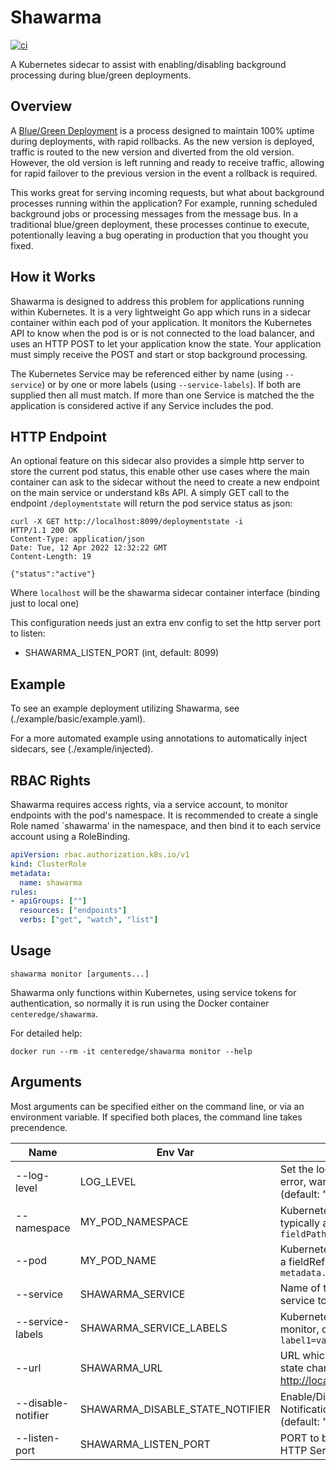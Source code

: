 # Shawarma

[![ci](https://github.com/CenterEdge/shawarma/actions/workflows/docker-image.yml/badge.svg)](https://github.com/CenterEdge/shawarma/actions/workflows/docker-image.yml)

A Kubernetes sidecar to assist with enabling/disabling background processing during blue/green
deployments.

## Overview

A [Blue/Green Deployment](https://martinfowler.com/bliki/BlueGreenDeployment.html) is a process
designed to maintain 100% uptime during deployments, with rapid rollbacks. As the new version
is deployed, traffic is routed to the new version and diverted from the old version. However,
the old version is left running and ready to receive traffic, allowing for rapid failover to
the previous version in the event a rollback is required.

This works great for serving incoming requests, but what about background processes running
within the application? For example, running scheduled background jobs or processing messages
from the message bus. In a traditional blue/green deployment, these processes continue to
execute, potentionally leaving a bug operating in production that you thought you fixed.

## How it Works

Shawarma is designed to address this problem for applications running within Kubernetes.
It is a very lightweight Go app which runs in a sidecar container within each pod of your
application. It monitors the Kubernetes API to know when the pod is or is not connected to
the load balancer, and uses an HTTP POST to let your application know the state. Your
application must simply receive the POST and start or stop background processing.

The Kubernetes Service may be referenced either by name (using `--service`) or by one or
more labels (using `--service-labels`). If both are supplied then all must match. If more
than one Service is matched the the application is considered active if any Service includes
the pod.

## HTTP Endpoint

An optional feature on this sidecar also provides a simple http server to store the current pod status,
this enable other use cases where the main container can ask to the sidecar without
the need to create a new endpoint on the main service or understand k8s API.
A simply GET call to the endpoint `/deploymentstate` will return the pod service status as json:

```text
curl -X GET http://localhost:8099/deploymentstate -i
HTTP/1.1 200 OK
Content-Type: application/json
Date: Tue, 12 Apr 2022 12:32:22 GMT
Content-Length: 19

{"status":"active"}
```

Where `localhost` will be the shawarma sidecar container interface (binding just to local one)

This configuration needs just an extra env config to set the http server port to listen:

- SHAWARMA_LISTEN_PORT (int, default: 8099)

## Example

To see an example deployment utilizing Shawarma, see (./example/basic/example.yaml).

For a more automated example using annotations to automatically inject sidecars, see
(./example/injected).

## RBAC Rights

Shawarma requires access rights, via a service account, to monitor endpoints with the
pod's namespace. It is recommended to create a single Role named `shawarma'
in the namespace, and then bind it to each service account using a RoleBinding.

```yaml
apiVersion: rbac.authorization.k8s.io/v1
kind: ClusterRole
metadata:
  name: shawarma
rules:
- apiGroups: [""]
  resources: ["endpoints"]
  verbs: ["get", "watch", "list"]
```

## Usage

`shawarma monitor [arguments...]`

Shawarma only functions within Kubernetes, using service tokens for authentication,
so normally it is run using the Docker container `centeredge/shawarma`.

For detailed help:

`docker run --rm -it centeredge/shawarma monitor --help`

## Arguments

Most arguments can be specified either on the command line, or via an environment variable.
If specified both places, the command line takes precendence.

| Name               | Env Var                 | Description |
| ------------------ | ----------------------- | ----------- |
| --log-level        | LOG_LEVEL               | Set the log level (panic, fatal, error, warn, info, debug, trace) (default: "warn") |
| --namespace        | MY_POD_NAMESPACE        | Kubernetes namespace, typically a fieldRef to `fieldPath: metadata.namespace` |
| --pod              | MY_POD_NAME             | Kubernetes pod name, typically a fieldRef to `fieldPath: metadata.name` |
| --service          | SHAWARMA_SERVICE        | Name of the Kubernetes service to monitor |
| --service-labels   | SHAWARMA_SERVICE_LABELS | Kubernetes service labels to monitor, comma-delimited ex. `label1=value1,label2=value2` |
| --url              | SHAWARMA_URL            | URL which receives a POST on state change, default: <http://localhost/applicationstate> |
| --disable-notifier | SHAWARMA_DISABLE_STATE_NOTIFIER | Enable/Disable POST Notification behavior (bool) (default: "true") |
| --listen-port      | SHAWARMA_LISTEN_PORT    | PORT to be used to start the HTTP Server |
